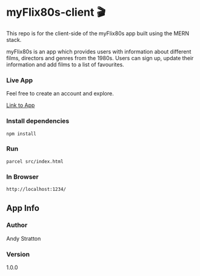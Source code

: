 # myFlix80s-client    :clapper:
This repo is for the client-side of the myFlix80s app built using the MERN stack.

myFlix80s is an app which provides users with information about different films, directors and genres from the 1980s.  Users can sign up, update their information and add films to a list of favourites.

### Live App

Feel free to create an account and explore.

[Link to App](https://myflix80s.netlify.app/)


### Install dependencies
```
npm install
```
### Run
```
parcel src/index.html
```
### In Browser
```
http://localhost:1234/
```

## App Info

### Author
Andy Stratton

### Version
1.0.0

